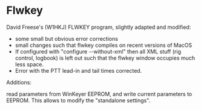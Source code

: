 # Flwkey
David Freese's (W1HKJ) FLWKEY program, slightly adapted and modified:

- some small but obvious error corrections
- small changes such that flwkey compiles on recent versions of MacOS
- If configured with "configure --without-xml"
  then all XML stuff (rig control, logbook) is left out such that
  the flwkey window occupies much less space.
- Error with the PTT lead-in and tail times corrected.

Additions:

read parameters from WinKeyer EEPROM, and write current 
parameters to EEPROM. This allows to modify the
"standalone settings".
